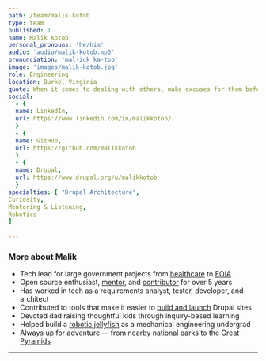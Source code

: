 ```yaml
---
path: /team/malik-kotob
type: team
published: 1
name: Malik Kotob
personal_pronouns: 'he/him'
audio: 'audio/malik-kotob.mp3'
pronunciation: 'mal-ick ka-tob'
image: 'images/malik-kotob.jpg'
role: Engineering
location: Burke, Virginia
quote: When it comes to dealing with others, make excuses for them before you make assumptions about them.
social: 
  - {
  name: LinkedIn,
  url: https://www.linkedin.com/in/malikkotob/
  }
  - {
  name: GitHub,
  url: https://github.com/malikkotob
  }
  - {
  name: Drupal,
  url: https://www.drupal.org/u/malikkotob
  }
specialties: [ "Drupal Architecture",
Curiosity,
Mentoring & Listening,
Robotics
]
  
---
```


### More about Malik
* Tech lead for large government projects from [healthcare](https://www.cms.gov/) to [FOIA](https://www.foia.gov/)
* Open source enthusiast, [mentor](https://debugacademy.com/), and [contributor](https://www.drupal.org/u/malik.kotob/issue-credits) for over 5 years
* Has worked in tech as a requirements analyst, tester, developer, and architect
* Contributed to tools that make it easier to [build and launch](https://github.com/acquia/blt/commits?author=malikkotob&since=2016-04-24&until=2020-07-15) Drupal sites
* Devoted dad raising thoughtful kids through inquiry-based learning
* Helped build a [robotic jellyfish](https://vtnews.vt.edu/articles/2013/04/040313-engineering-robotjellyfishcyro.html) as a mechanical engineering undergrad
* Always up for adventure — from nearby [national parks](https://www.nps.gov/cuva/index.htm) to the [Great Pyramids](https://en.wikipedia.org/wiki/Great_Pyramid_of_Giza)

-----------------------------------
